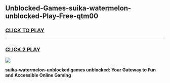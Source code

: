 
## Unblocked-Games-suika-watermelon-unblocked-Play-Free-qtm00
<h3>
<a href="https://premium76.site?title=suika-watermelon-unblocked&ref=20M">CLICK TO PLAY</a></h3>
<hr>

<h3>
<a href="https://premium76.site?title=suika-watermelon-unblocked&ref=20M">CLICK 2 PLAY</a>
  
</h3>

<a href="https://premium76.site?title=suika-watermelon-unblocked&ref=19M"><img src="https://clearcache.store/games.png"></a>


**suika-watermelon-unblocked games unblocked: Your Gateway to Fun and Accessible Online Gaming**
